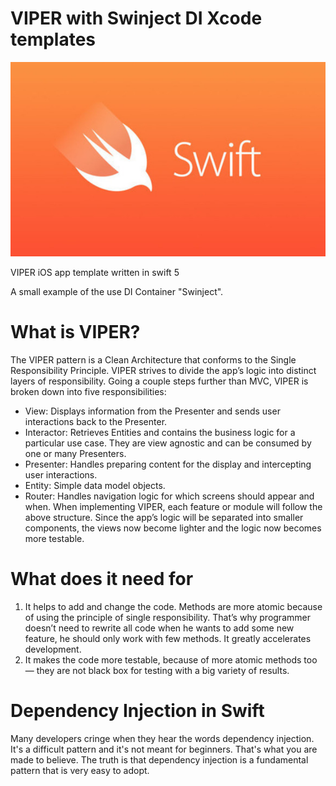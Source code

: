 # VIPER with Swinject DI Xcode templates

![VIPER with Swinject DI](https://github.com/enes-sakut/viper-swinject-sample/blob/master/swift.jpeg)


VIPER iOS app template written in swift 5

A small example of the use DI Container "Swinject". 

# What is VIPER?

The VIPER pattern is a Clean Architecture that conforms to the Single Responsibility Principle. VIPER strives to divide the app’s logic into distinct layers of responsibility. Going a couple steps further than MVC, VIPER is broken down into five responsibilities:
 - View: Displays information from the Presenter and sends user interactions back to the Presenter.
 - Interactor: Retrieves Entities and contains the business logic for a particular use case. They are view agnostic and can be consumed by one or many Presenters.
 - Presenter: Handles preparing content for the display and intercepting user interactions.
 - Entity: Simple data model objects.
 - Router: Handles navigation logic for which screens should appear and when.
When implementing VIPER, each feature or module will follow the above structure. Since the app’s logic will be separated into smaller components, the views now become lighter and the logic now becomes more testable.

# What does it need for
1) It helps to add and change the code. Methods are more atomic because of using the principle of single responsibility. That’s why programmer doesn’t need to rewrite all code when he wants to add some new feature, he should only work with few methods. It greatly accelerates development.
2) It makes the code more testable, because of more atomic methods too — they are not black box for testing with a big variety of results.

# Dependency Injection in Swift
Many developers cringe when they hear the words dependency injection. It's a difficult pattern and it's not meant for beginners. That's what you are made to believe. The truth is that dependency injection is a fundamental pattern that is very easy to adopt.


